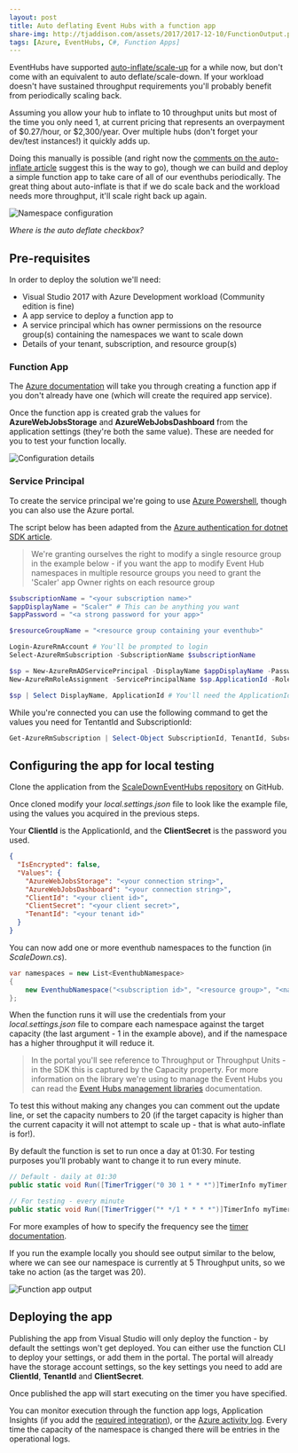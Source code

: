 ```yaml
---
layout: post
title: Auto deflating Event Hubs with a function app
share-img: http://tjaddison.com/assets/2017/2017-12-10/FunctionOutput.png
tags: [Azure, EventHubs, C#, Function Apps]
---
```

EventHubs have supported [auto-inflate/scale-up](https://docs.microsoft.com/en-us/azure/event-hubs/event-hubs-auto-inflate) for a while now, but don't come with an equivalent to auto deflate/scale-down.  If your workload doesn't have sustained throughput requirements you'll probably benefit from periodically scaling back.

Assuming you allow your hub to inflate to 10 throughput units but most of the time you only need 1, at current pricing that represents an overpayment of $0.27/hour, or $2,300/year.  Over multiple hubs (don't forget your dev/test instances!) it quickly adds up.

Doing this manually is possible (and right now the [comments on the auto-inflate article](https://docs.microsoft.com/en-us/azure/event-hubs/event-hubs-auto-inflate) suggest this is the way to go), though we can build and deploy a simple function app to take care of all of our eventhubs periodically.  The great thing about auto-inflate is that if we do scale back and the workload needs more throughput, it'll scale right back up again.

![Namespace configuration](/assets/2017/2017-12-10/AutoInflate.png)

*Where is the auto deflate checkbox?*

<!--more-->

## Pre-requisites

In order to deploy the solution we'll need:

- Visual Studio 2017 with Azure Development workload (Community edition is fine)
- A app service to deploy a function app to
- A service principal which has owner permissions on the resource group(s) containing the namespaces we want to scale down
- Details of your tenant, subscription, and resource group(s)

### Function App

The [Azure documentation](https://docs.microsoft.com/en-us/azure/azure-functions/functions-create-first-azure-function) will take you through creating a function app if you don't already have one (which will create the required app service).

Once the function app is created grab the values for **AzureWebJobsStorage** and **AzureWebJobsDashboard** from the application settings (they're both the same value).  These are needed for you to test your function locally.

![Configuration details](/assets/2017/2017-12-10/FunctionAppApplicationSettings.png)

### Service Principal

To create the service principal we're going to use [Azure Powershell](https://docs.microsoft.com/en-us/powershell/azure/create-azure-service-principal-azureps?view=azurermps-5.0.0), though you can also use the Azure portal.

The script below has been adapted from the [Azure authentication for dotnet SDK article](https://docs.microsoft.com/en-us/dotnet/azure/dotnet-sdk-azure-authenticate).

>We're granting ourselves the right to modify a single resource group in the example below - if you want the app to modify Event Hub namespaces in multiple resource groups you need to grant the 'Scaler' app Owner rights on each resource group

```powershell
$subscriptionName = "<your subscription name>"
$appDisplayName = "Scaler" # This can be anything you want
$appPassword = "<a strong password for your app>"

$resourceGroupName = "<resource group containing your eventhub>"

Login-AzureRmAccount # You'll be prompted to login
Select-AzureRmSubscription -SubscriptionName $subscriptionName

$sp = New-AzureRmADServicePrincipal -DisplayName $appDisplayName -Password $appPassword
New-AzureRmRoleAssignment -ServicePrincipalName $sp.ApplicationId -RoleDefinitionName Owner -ResourceGroupName $resourceGroupName

$sp | Select DisplayName, ApplicationId # You'll need the ApplicationId later
```

While you're connected you can use the following command to get the values you need for TentantId and SubscriptionId:

```powershell
Get-AzureRmSubscription | Select-Object SubscriptionId, TenantId, SubscriptionName
```

## Configuring the app for local testing

Clone the application from the [ScaleDownEventHubs repository](https://github.com/taddison/ScaleDownEventHubs/tree/aedbb76b40c0acd9a5a9bb952280f4d6e614093e) on GitHub.

Once cloned modify your *local.settings.json* file to look like the example file, using the values you acquired in the previous steps.

Your **ClientId** is the ApplicationId, and the **ClientSecret** is the password you used.

```json
{
  "IsEncrypted": false,
  "Values": {
    "AzureWebJobsStorage": "<your connection string>",
    "AzureWebJobsDashboard": "<your connection string>",
    "ClientId": "<your client id>",
    "ClientSecret": "<your client secret>",
    "TenantId": "<your tenant id>"
  }
}
```

You can now add one or more eventhub namespaces to the function (in *ScaleDown.cs*).

```csharp
var namespaces = new List<EventhubNamespace>
{
    new EventhubNamespace("<subscription id>", "<resource group>", "<namespace>", 1)
};
```

When the function runs it will use the credentials from your *local.settings.json* file to compare each namespace against the target capacity (the last argument - 1 in the example above), and if the namespace has a higher throughput it will reduce it.

>In the portal you'll see reference to Throughput or Throughput Units - in the SDK this is captured by the Capacity property.  For more information on the library we're using to manage the Event Hubs you can read the [Event Hubs management libraries](https://docs.microsoft.com/en-us/azure/event-hubs/event-hubs-management-libraries) documentation.

To test this without making any changes you can comment out the update line, or set the capacity numbers to 20 (if the target capacity is higher than the current capacity it will not attempt to scale up - that is what auto-inflate is for!).

By default the function is set to run once a day at 01:30.  For testing purposes you'll probably want to change it to run every minute.

```csharp
// Default - daily at 01:30
public static void Run([TimerTrigger("0 30 1 * * *")]TimerInfo myTimer, TraceWriter log)

// For testing - every minute
public static void Run([TimerTrigger("* */1 * * * *")]TimerInfo myTimer, TraceWriter log)
```

For more examples of how to specify the frequency see the [timer documentation](https://docs.microsoft.com/en-us/azure/azure-functions/functions-bindings-timer).

If you run the example locally you should see output similar to the below, where we can see our namespace is currently at 5 Throughput units, so we take no action (as the target was 20).

![Function app output](/assets/2017/2017-12-10/FunctionOutput.png)

## Deploying the app

Publishing the app from Visual Studio will only deploy the function - by default the settings won't get deployed.  You can either use the function CLI to deploy your settings, or add them in the portal.  The portal will already have the storage account settings, so the key settings you need to add are **ClientId**, **TenantId** and **ClientSecret**.

Once published the app will start executing on the timer you have specified.

You can monitor execution through the function app logs, Application Insights (if you add the [required integration](https://docs.microsoft.com/en-us/azure/azure-functions/functions-monitoring)),  or the [Azure activity log](https://docs.microsoft.com/en-us/azure/monitoring-and-diagnostics/monitoring-overview-activity-logs).  Every time the capacity of the namespace is changed there will be entries in the operational logs.